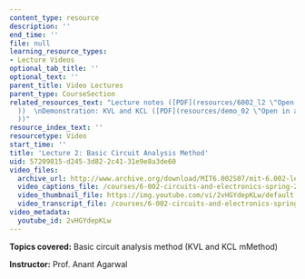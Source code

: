 ```yaml
---
content_type: resource
description: ''
end_time: ''
file: null
learning_resource_types:
- Lecture Videos
optional_tab_title: ''
optional_text: ''
parent_title: Video Lectures
parent_type: CourseSection
related_resources_text: "Lecture notes ([PDF](resources/6002_l2 \"Open in a new window.\"\
  ))  \nDemonstration: KVL and KCL ([PDF](resources/demo_02 \"Open in a new window.\"\
  ))"
resource_index_text: ''
resourcetype: Video
start_time: ''
title: 'Lecture 2: Basic Circuit Analysis Method'
uid: 57209815-d245-3d82-2c41-31e9e8a3de60
video_files:
  archive_url: http://www.archive.org/download/MIT6.002S07/mit-6.002-lec2-09sep2003-220k.mp4
  video_captions_file: /courses/6-002-circuits-and-electronics-spring-2007/9a6283bea83a55bbb315c2f9df30c88a_2vHGYdepKLw.vtt
  video_thumbnail_file: https://img.youtube.com/vi/2vHGYdepKLw/default.jpg
  video_transcript_file: /courses/6-002-circuits-and-electronics-spring-2007/3edee45e0545a4044ec11d2e6bdf3800_2vHGYdepKLw.pdf
video_metadata:
  youtube_id: 2vHGYdepKLw
---
```


**Topics covered:** Basic circuit analysis method (KVL and KCL mMethod)

**Instructor:** Prof. Anant Agarwal